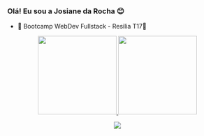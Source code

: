 ### Olá! Eu sou a Josiane da Rocha 😊


- 🐉 Bootcamp WebDev Fullstack - Resilia T17💛

<div align="center">
  <a href="https://github.com/Josirocha">
  <img height="180em" src="https://github-readme-stats.vercel.app/api?username=Josirocha&show_icons=true&theme=dracula&include_all_commits=true&count_private=true"/>
  <img height="180em" src="https://github-readme-stats.vercel.app/api/top-langs/?username=Josirocha&layout=compact&langs_count=7&theme=dracula"/>
</div>
<p align="center">
  <a href="https://skillicons.dev">
    <img src="https://skillicons.dev/icons?i=ts,react,py,docker,fastapi" />
  </a>
</p>

